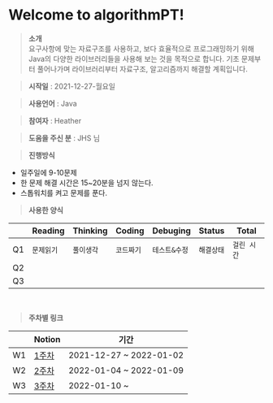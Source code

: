 # Welcome to algorithmPT!


> **소개** <br>
요구사항에 맞는 자료구조를 사용하고, 보다 효율적으로 프로그래밍하기 위해
Java의 다양한 라이브러리들을 사용해 보는 것을 목적으로 합니다.
기초 문제부터 풀어나가며 라이브러리부터 자료구조, 알고리즘까지 해결할 계획입니다.

> **시작일**  : 2021-12-27-월요일

> **사용언어** : Java

> **참여자** : Heather

> **도움을 주신 분** : JHS 님

>  **진행방식**

- 일주일에 9-10문제
- 한 문제 해결 시간은 15~20분을 넘지 않는다.
- 스톱워치를 켜고 문제를 푼다.
  <br>

> **사용한 양식**

|    |Reading |Thinking	|Coding |Debuging |Status  |Total                      |
|----------------|------------------------|-----------------------------|-|-|-|-
|Q1|`문제읽기`  |`풀이생각`  |`코드짜기`|`테스트&수정`|`해결상태`|`걸린 시간`
|Q2          |            |     |
|Q3         |||

<br>

> **주차별 링크**


|  |Notion|기간                     |
|--|------|-----------------------|
|W1|[1주차] |2021-12-27 ~ 2022-01-02|
|W2|[2주차] |2022-01-04 ~ 2022-01-09|
|W3|[3주차] |2022-01-10 ~      |



[1주차]: https://imaginary-fowl-306.notion.site/Week-1-7c50b06c12c642019b1d1fce97a9e057
[2주차]: https://imaginary-fowl-306.notion.site/Week-2-c89a13a2d3514abbb93943e399cc1959
[3주차]: https://imaginary-fowl-306.notion.site/Week-3-4a4a0d05eca246cdb742d26003eb8395
